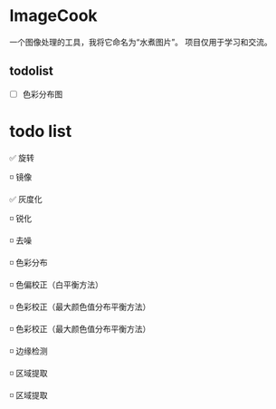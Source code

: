 # ImageCook

一个图像处理的工具，我将它命名为“水煮图片”。
项目仅用于学习和交流。

## todolist
-[ ] 色彩分布图


# todo list
:white_check_mark: 旋转

:white_medium_small_square: 镜像

:white_check_mark: 灰度化

:white_medium_small_square: 锐化

:white_medium_small_square: 去噪

:white_medium_small_square: 色彩分布

:white_medium_small_square: 色偏校正（白平衡方法）

:white_medium_small_square: 色彩校正（最大颜色值分布平衡方法）

:white_medium_small_square: 色彩校正（最大颜色值分布平衡方法）

:white_medium_small_square: 边缘检测

:white_medium_small_square: 区域提取

:white_medium_small_square: 区域提取



